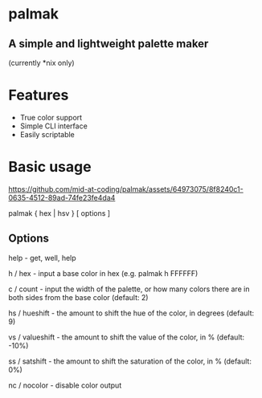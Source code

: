 # palmak
## A simple and lightweight palette maker

(currently *nix only)

# Features
- True color support
- Simple CLI interface
- Easily scriptable

# Basic usage

https://github.com/mid-at-coding/palmak/assets/64973075/8f8240c1-0635-4512-89ad-74fe23fe4da4


palmak { hex | hsv } [ options ]

## Options

help - get, well, help

h / hex - input a base color in hex (e.g. palmak h FFFFFF)

c / count - input the width of the palette, or how many colors there are in both sides from the base color (default: 2)

hs / hueshift - the amount to shift the hue of the color, in degrees (default: 9)

vs / valueshift - the amount to shift the value of the color, in % (default: -10%)

ss / satshift - the amount to shift the saturation of the color, in % (default: 0%)

nc / nocolor - disable color output
